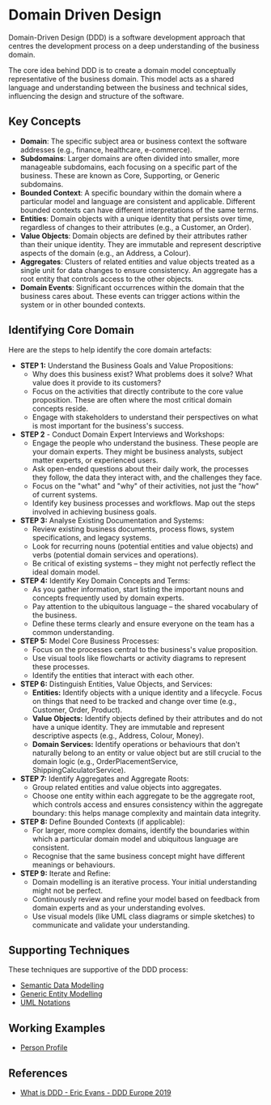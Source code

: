 # Domain Driven Design

Domain-Driven Design (DDD) is a software development approach that centres the development process on a deep understanding of the business domain.

The core idea behind DDD is to create a domain model conceptually representative of the business domain. This model acts as a shared language and understanding between the business and technical sides, influencing the design and structure of the software.

## Key Concepts

* **Domain**: The specific subject area or business context the software addresses (e.g., finance, healthcare, e-commerce).
* **Subdomains**: Larger domains are often divided into smaller, more manageable subdomains, each focusing on a specific part of the business. These are known as Core, Supporting, or Generic subdomains.
* **Bounded Context**: A specific boundary within the domain where a particular model and language are consistent and applicable. Different bounded contexts can have different interpretations of the same terms.
* **Entities**: Domain objects with a unique identity that persists over time, regardless of changes to their attributes (e.g., a Customer, an Order).
* **Value Objects**: Domain objects are defined by their attributes rather than their unique identity. They are immutable and represent descriptive aspects of the domain (e.g., an Address, a Colour).
* **Aggregates**: Clusters of related entities and value objects treated as a single unit for data changes to ensure consistency. An aggregate has a root entity that controls access to the other objects.
* **Domain Events**: Significant occurrences within the domain that the business cares about. These events can trigger actions within the system or in other bounded contexts.

## Identifying Core Domain

Here are the steps to help identify the core domain artefacts:

* **STEP 1:** Understand the Business Goals and Value Propositions:
  * Why does this business exist? What problems does it solve? What value does it provide to its customers?
  * Focus on the activities that directly contribute to the core value proposition. These are often where the most critical domain concepts reside.
  * Engage with stakeholders to understand their perspectives on what is most important for the business's success.
* **STEP 2** - Conduct Domain Expert Interviews and Workshops:
  * Engage the people who understand the business. These people are your domain experts. They might be business analysts, subject matter experts, or experienced users.
  * Ask open-ended questions about their daily work, the processes they follow, the data they interact with, and the challenges they face.
  * Focus on the "what" and "why" of their activities, not just the "how" of current systems.
  * Identify key business processes and workflows. Map out the steps involved in achieving business goals.
* **STEP 3:** Analyse Existing Documentation and Systems:
  * Review existing business documents, process flows, system specifications, and legacy systems.
  * Look for recurring nouns (potential entities and value objects) and verbs (potential domain services and operations).
  * Be critical of existing systems – they might not perfectly reflect the ideal domain model.
* **STEP 4:** Identify Key Domain Concepts and Terms:
  * As you gather information, start listing the important nouns and concepts frequently used by domain experts.
  * Pay attention to the ubiquitous language – the shared vocabulary of the business.
  * Define these terms clearly and ensure everyone on the team has a common understanding.
* **STEP 5:** Model Core Business Processes:
  * Focus on the processes central to the business's value proposition.
  * Use visual tools like flowcharts or activity diagrams to represent these processes.
  * Identify the entities that interact with each other.
* **STEP 6:** Distinguish Entities, Value Objects, and Services:
  * **Entities:** Identify objects with a unique identity and a lifecycle. Focus on things that need to be tracked and change over time (e.g., Customer, Order, Product).
  * **Value Objects:** Identify objects defined by their attributes and do not have a unique identity. They are immutable and represent descriptive aspects (e.g., Address, Colour, Money).
  * **Domain Services:** Identify operations or behaviours that don't naturally belong to an entity or value object but are still crucial to the domain logic (e.g., OrderPlacementService, ShippingCalculatorService).
* **STEP 7:** Identify Aggregates and Aggregate Roots:
  * Group related entities and value objects into aggregates.
  * Choose one entity within each aggregate to be the aggregate root, which controls access and ensures consistency within the aggregate boundary: this helps manage complexity and maintain data integrity.
* **STEP 8:** Define Bounded Contexts (if applicable):
  * For larger, more complex domains, identify the boundaries within which a particular domain model and ubiquitous language are consistent.
  * Recognise that the same business concept might have different meanings or behaviours.
* **STEP 9:** Iterate and Refine:
  * Domain modelling is an iterative process. Your initial understanding might not be perfect.
  * Continuously review and refine your model based on feedback from domain experts and as your understanding evolves.
  * Use visual models (like UML class diagrams or simple sketches) to communicate and validate your understanding.

## Supporting Techniques

These techniques are supportive of the DDD process:

* [Semantic Data Modelling](./semantic.md)
* [Generic Entity Modelling](./generic.md)
* [UML Notations](./uml.md)

## Working Examples

* [Person Profile](../domains/person-profile.md)

## References

* [What is DDD - Eric Evans - DDD Europe 2019](https://www.youtube.com/watch?v=pMuiVlnGqjk)
